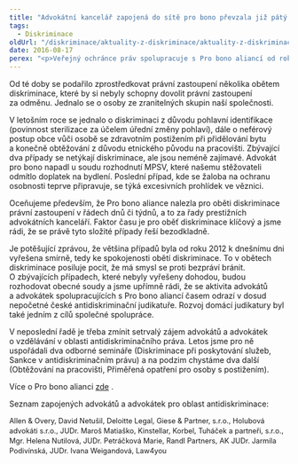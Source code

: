 ```yaml
---
title: "Advokátní kancelář zapojená do sítě pro bono převzala již pátý případ v tomto roce"
tags:
  - Diskriminace
oldUrl: "/diskriminace/aktuality-z-diskriminace/aktuality-z-diskriminace-2016/advokatni-kancelar-zapojena-do-site-pro-bono-prevzala-jiz-paty-pripad-v-tomto-roce/"
date: 2016-08-17
perex: "<p>Veřejný ochránce práv spolupracuje s Pro bono aliancí od roku 2012, a to na základě Memoranda o spolupráci ve věcech bezplatné právní pomoci stěžovatelům. Advokáti mohou od ochránce převzít 10 případů ročně, z toho tři se nemusí nutně týkat diskriminace. </p>"
---
```


<!-- imported from the old website -->

<p class="MsoBodyText align-blok">Od té doby se podařilo zprostředkovat právní zastoupení
několika obětem diskriminace, které by si nebyly schopny dovolit právní
zastoupení za odměnu. Jednalo se o osoby ze zranitelných skupin naší
společnosti. </p>

<p class="MsoBodyText align-blok">V letošním roce se jednalo o diskriminaci
z důvodu pohlavní identifikace (povinnost sterilizace za účelem úřední
změny pohlaví), dále o neférový postup obce vůči osobě se zdravotním postižením
při přidělování bytu a konečně obtěžování z důvodu etnického původu na
pracovišti. Zbývající dva případy se netýkají diskriminace, ale jsou neméně
zajímavé. Advokát pro bono napadl u soudu rozhodnutí MPSV, které našemu
stěžovateli odmítlo doplatek na bydlení. Poslední případ, kde se žaloba na
ochranu osobnosti teprve připravuje, se týká excesivních prohlídek ve věznici. </p>

<p class="MsoBodyText align-blok">Oceňujeme především, že Pro bono
aliance nalezla pro oběti diskriminace právní zastoupení v řádech dnů či
týdnů, a to za řady prestižních advokátních kanceláří. Faktor času je pro oběť
diskriminace klíčový a jsme rádi, že se právě tyto složité případy řeší
bezodkladně.  </p>

<p class="MsoBodyText align-blok">Je potěšující zprávou, že
většina případů byla od roku 2012 k dnešnímu dni vyřešena smírně, tedy ke
spokojenosti obětí diskriminace. To v obětech diskriminace posiluje pocit,
že má smysl se proti bezpráví bránit. O zbývajících případech, které nebyly
vyřešeny dohodou, budou rozhodovat obecné soudy a jsme upřímně rádi, že se
aktivita advokátů a advokátek spolupracujících s Pro bono aliancí časem
odrazí v dosud nepočetné české antidiskriminační judikatuře. Rozvoj domácí
judikatury byl také jedním z cílů společné spolupráce.</p>

<p class="MsoBodyText align-blok">V neposlední řadě je třeba zmínit setrvalý zájem
advokátů a advokátek o vzdělávání v oblasti antidiskriminačního práva.
Letos jsme pro ně uspořádali dva odborné semináře (Diskriminace při poskytování
služeb, Sankce v antidiskriminačním právu) a na podzim chystáme dva další
(Obtěžování na pracovišti, Přiměřená opatření pro osoby s postižením).</p>

<p class="MsoBodyText">Více o Pro bono alianci <a title="Otevření do nového okna" href="http://www.probonoaliance.cz/cz/" target="_blank">zde</a> <img alt="" src="https://www.ochrance.cz/typo3/ext/od_linkdesc/icons/external.gif" class="od_linkdesc_icon_external" />. </p>

<p class="MsoPlainText">Seznam zapojených advokátů a advokátek pro oblast
antidiskriminace: </p>

<p class="MsoPlainText"><span style="line-height: 17.92px; font-size: 12.8px;">Allen &amp; Overy, David Netušil, Deloitte Legal, Giese
&amp; Partner, s.r.o., Holubová advokáti s.r.o., JUDr. Maroš Matiaško,
Kinstellar, Korbel, Tuháček a partneři, s.r.o., Mgr. Helena Nutilová, JUDr.
Petráčková Marie, Randl Partners, AK JUDr. Jarmila Podivínská, JUDr. Ivana
Weigandová, Law4you</span></p>
